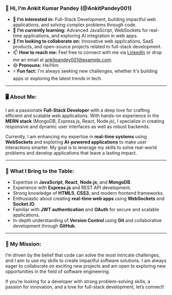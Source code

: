 ### 👋 Hi, I’m Ankit Kumar Pandey (@AnkitPandey001)
  
- 👀 **I’m interested in:** Full-Stack Development, building impactful web applications, and solving complex problems through code.
- 🌱 **I’m currently learning:** Advanced JavaScript, WebSockets for real-time applications, and exploring AI integration in web apps.
- 💞️ **I’m looking to collaborate on:** Innovative web applications, SaaS products, and open-source projects related to full-stack development.
- 📫 **How to reach me:** Feel free to connect with me via [LinkedIn](https://www.linkedin.com/in/pandeyankit001/) or drop me an email at ankitpandey001@example.com.
- 😄 **Pronouns:** He/Him
- ⚡ **Fun fact:** I'm always seeking new challenges, whether it's building apps or exploring the latest trends in tech.

---

### 🖥️ **About Me:**
I am a passionate **Full-Stack Developer** with a deep love for crafting efficient and scalable web applications. With hands-on experience in the **MERN stack** (MongoDB, Express.js, React, Node.js), I specialize in creating responsive and dynamic user interfaces as well as robust backends.

Currently, I am enhancing my expertise in **real-time systems** using **WebSockets** and exploring **AI-powered applications** to make user interactions smarter. My goal is to leverage my skills to solve real-world problems and develop applications that leave a lasting impact.

---

### 🚀 **What I Bring to the Table:**
- Expertise in **JavaScript**, **React**, **Node.js**, and **MongoDB**.
- Experience with **Express.js** and REST API development.
- Strong knowledge of **HTML5**, **CSS3**, and modern frontend frameworks.
- Enthusiastic about creating **real-time web apps** using **WebSockets** and **Socket.IO**.
- Familiar with **JWT authentication** and **OAuth** for secure and scalable applications.
- In-depth understanding of **Version Control** using **Git** and collaborative development through **GitHub**.
  
---

### 🎯 **My Mission:**
I’m driven by the belief that code can solve the most intricate challenges, and I aim to use my skills to create impactful software solutions. I am always eager to collaborate on exciting new projects and am open to exploring new opportunities in the field of software engineering.

If you’re looking for a developer with strong problem-solving skills, a passion for innovation, and a love for full-stack development, let’s connect!
